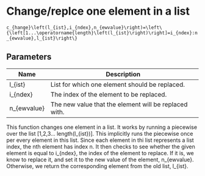 <!--template=tips-tricks-template.html-->

# Change/replce one element in a list

<span class="math copy">`c_{hange}\left(l_{ist},i_{ndex},n_{ewvalue}\right)=\left\{\left[1...\operatorname{length}\left(l_{ist}\right)\right]=i_{ndex}:n_{ewvalue},l_{ist}\right\}`</span>

## Parameters
| Name | Description |
| - | - |
| <span class="math">l_{ist}</span> | List for which one element should be replaced.
| <span class="math">i_{ndex}</span> | The index of the element to be replaced.
| <span class="math">n_{ewvalue}</span> | The new value that the element will be replaced with.

This function changes one element in a list. It works by running a piecewise over the list <span class="math">[1,2,3... length(l_{ist})]</span>. This implicitly runs the piecewise once per every element in this list. Since each element in thi list represents a list index, the <span class="math">n</span>th element has index <span class="math">n</span>. It then checks to see whether the given element is equal to <span class="math">i_{ndex}</span>, the index of the element to replace. If it is, we know to replace it, and set it to the new value of the element, <span class="math">n_{ewvalue}</span>. Otherwise, we return the corresponding element from the old list, <span class="math">l_{ist}</span>.